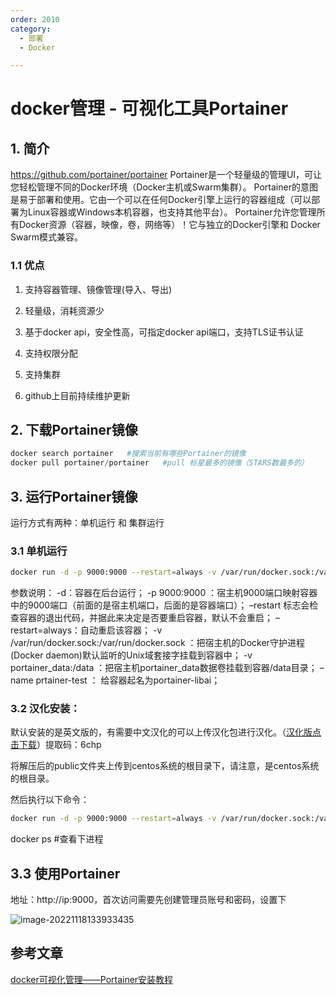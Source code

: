 ```yaml
---
order: 2010
category:
  - 部署
  - Docker

---
```


# docker管理 - 可视化工具Portainer

## 1. 简介

https://github.com/portainer/portainer
Portainer是一个轻量级的管理UI，可让您轻松管理不同的Docker环境（Docker主机或Swarm集群）。 Portainer的意图是易于部署和使用。它由一个可以在任何Docker引擎上运行的容器组成（可以部署为Linux容器或Windows本机容器，也支持其他平台）。 Portainer允许您管理所有Docker资源（容器，映像，卷，网络等）！它与独立的Docker引擎和 Docker Swarm模式兼容。

### 1.1 优点

1. 支持容器管理、镜像管理(导入、导出)

2. 轻量级，消耗资源少

3. 基于docker api，安全性高，可指定docker api端口，支持TLS证书认证

4. 支持权限分配

5. 支持集群

6. github上目前持续维护更新

## 2. 下载Portainer镜像

```powershell
docker search portainer   #搜索当前有哪些Portainer的镜像
docker pull portainer/portainer   #pull 标星最多的镜像（STARS数最多的）
```

## 3. 运行Portainer镜像

运行方式有两种：单机运行 和 集群运行

### 3.1 单机运行

```bash
docker run -d -p 9000:9000 --restart=always -v /var/run/docker.sock:/var/run/docker.sock -v portainer_data:/data --name prtainer portainer/portainer
```

参数说明：
-d：容器在后台运行；
-p 9000:9000 ：宿主机9000端口映射容器中的9000端口（前面的是宿主机端口，后面的是容器端口）；
–restart 标志会检查容器的退出代码，并据此来决定是否要重启容器，默认不会重启；
–restart=always：自动重启该容器；
-v /var/run/docker.sock:/var/run/docker.sock ：把宿主机的Docker守护进程(Docker daemon)默认监听的Unix域套接字挂载到容器中；
-v portainer_data:/data ：把宿主机portainer_data数据卷挂载到容器/data目录；
–name prtainer-test ： 给容器起名为portainer-libai；

### 3.2 汉化安装：

默认安装的是英文版的，有需要中文汉化的可以上传汉化包进行汉化。（[汉化版点击下载](https://pan.baidu.com/s/1ksUzbf9jkoWiCOSKBH6kEQ)）提取码：6chp

将解压后的public文件夹上传到centos系统的根目录下，请注意，是centos系统的根目录。

然后执行以下命令：

```bash
docker run -d -p 9000:9000 --restart=always -v /var/run/docker.sock:/var/run/docker.sock -v portainer_data:/data -v /public:/public --name prtainer-test portainer/portainer（如果已部署，需要将已部署的容器删除）
```

docker ps   #查看下进程

## 3.3 使用Portainer

地址：http://ip:9000，首次访问需要先创建管理员账号和密码，设置下

![image-20221118133933435](https://abelsun-1256449468.cos.ap-beijing.myqcloud.com/image/image-20221118133933435.png)

## 参考文章

[docker可视化管理——Portainer安装教程](https://blog.csdn.net/qq_34528463/article/details/106687234)